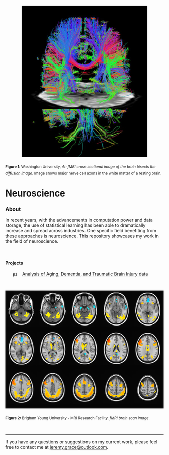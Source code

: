 <p align='center'>
<img alt="Diffusion.fMRI" src="img/brainscan.ucberkley.jpg" width='400'>  

<sub><b>Figure 1: </b> Washington University, _An fMRI cross sectional image of the brain bisects the diffusion image_. Image shows major nerve cell axons in the white matter of a resting brain. </sub>
</p>

Neuroscience
==========

### About

In recent years, with the advancements in computation power and data storage, the use of statistical learning has been able to dramatically increase and spread across industries. One specific field benefiting from these approaches is neuroscience. This repository showcases my work in the field of neuroscience.


<br>

#### Projects

&nbsp;&nbsp;&nbsp;&nbsp;&nbsp; **`p1`**     &nbsp;&nbsp; [Analysis of Aging, Dementia, and Traumatic Brain Injury data](https://github.com/jeremygrace/neuroscience/tree/master/aging-dementia-tbi)


<br>
<p align='center'>
<img alt="fMRI" src="img/fmri.byu-compact.png" width='800'>  

<sub><b>Figure 2: </b> Brigham Young University - MRI Research Facility, _fMRI brain scan image_.</sub>
</p>

<br>

---

If you have any questions or suggestions on my current work, please feel free to contact me at jeremy.grace@outlook.com.
